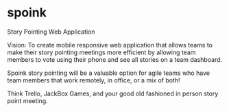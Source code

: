 # spoink
Story Pointing Web Application

Vision: To create mobile responsive web application that allows teams to make their story pointing meetings more efficient by allowing team members to vote using their phone and see all stories on a team dashboard. 

Spoink story pointing will be a valuable option for agile teams who have team members that work remotely, in office, or a mix of both!

Think Trello, JackBox Games, and your good old fashioned in person story point meeting.
